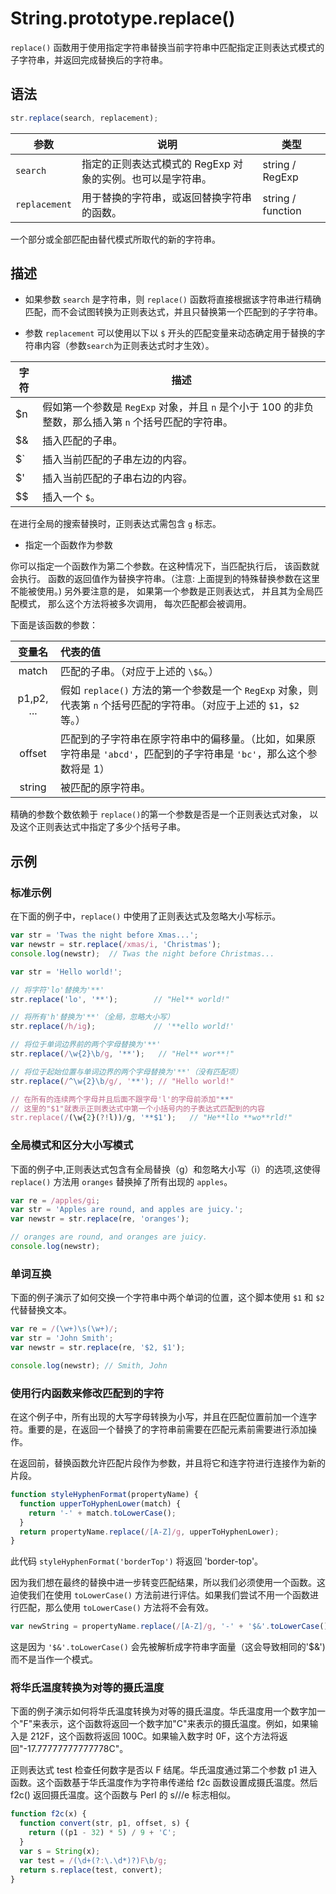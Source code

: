# String.prototype.replace()

`replace()` 函数用于使用指定字符串替换当前字符串中匹配指定正则表达式模式的子字符串，并返回完成替换后的字符串。

## 语法

```js
str.replace(search, replacement);
```

| 参数          | 说明                                                       | 类型              |
| ------------- | ---------------------------------------------------------- | ----------------- |
| `search`      | 指定的正则表达式模式的 RegExp 对象的实例。也可以是字符串。 | string / RegExp   |
| `replacement` | 用于替换的字符串，或返回替换字符串的函数。                 | string / function |

一个部分或全部匹配由替代模式所取代的新的字符串。

## 描述

- 如果参数 `search` 是字符串，则 `replace()` 函数将直接根据该字符串进行精确匹配，而不会试图转换为正则表达式，并且只替换第一个匹配到的子字符串。

* 参数 `replacement` 可以使用以下以 `$` 开头的匹配变量来动态确定用于替换的字符串内容（参数`search`为正则表达式时才生效）。

| 字符                                 | 描述                                                                                                  |
| ------------------------------------ | ----------------------------------------------------------------------------------------------------- |
| \$n                                  | 假如第一个参数是 `RegExp` 对象，并且 `n` 是个小于 100 的非负整数，那么插入第 `n` 个括号匹配的字符串。 |
| \$&                                  | 插入匹配的子串。                                                                                      |
| \$` | 插入当前匹配的子串左边的内容。 |
| \$'                                  | 插入当前匹配的子串右边的内容。                                                                        |
| \$\$                                 | 插入一个 `$`。                                                                                        |

在进行全局的搜索替换时，正则表达式需包含 `g` 标志。

- 指定一个函数作为参数

你可以指定一个函数作为第二个参数。在这种情况下，当匹配执行后， 该函数就会执行。 函数的返回值作为替换字符串。（注意: 上面提到的特殊替换参数在这里不能被使用。) 另外要注意的是， 如果第一个参数是正则表达式， 并且其为全局匹配模式， 那么这个方法将被多次调用， 每次匹配都会被调用。

下面是该函数的参数：

|   变量名   | 代表的值                                                                                                                |
| :--------: | :---------------------------------------------------------------------------------------------------------------------- |
|   match    | 匹配的子串。（对应于上述的 `\$&`。）                                                                                    |
| p1,p2, ... | 假如 `replace()` 方法的第一个参数是一个 `RegExp` 对象，则代表第 `n` 个括号匹配的字符串。（对应于上述的 `$1`，`$2`等。） |
|   offset   | 匹配到的子字符串在原字符串中的偏移量。（比如，如果原字符串是 `'abcd'`，匹配到的子字符串是 `'bc'`，那么这个参数将是 1）  |
|   string   | 被匹配的原字符串。                                                                                                      |

精确的参数个数依赖于 `replace()`的第一个参数是否是一个正则表达式对象， 以及这个正则表达式中指定了多少个括号子串。

## 示例

### 标准示例

在下面的例子中，`replace()` 中使用了正则表达式及忽略大小写标示。

```js
var str = 'Twas the night before Xmas...';
var newstr = str.replace(/xmas/i, 'Christmas');
console.log(newstr);  // Twas the night before Christmas...

var str = 'Hello world!';

// 将字符'lo'替换为'**'
str.replace('lo', '**');		// "Hel** world!"

// 将所有'h'替换为'**'（全局，忽略大小写）
str.replace(/h/ig);			    // '**ello world!'

// 将位于单词边界前的两个字母替换为'**'
str.replace(/\w{2}\b/g, '**');	 // "Hel** wor**!"

// 将位于起始位置与单词边界的两个字母替换为'**'（没有匹配项）
str.replace(/^\w{2}\b/g/, '**'); // "Hello world!"

// 在所有的连续两个字母并且后面不跟字母'l'的字母前添加"**"
// 这里的"$1"就表示正则表达式中第一个小括号内的子表达式匹配到的内容
str.replace(/(\w{2}(?!l))/g, '**$1');	// "He**llo **wo**rld!"
```

### 全局模式和区分大小写模式

下面的例子中,正则表达式包含有全局替换（g）和忽略大小写（i）的选项,这使得 `replace()` 方法用 `oranges` 替换掉了所有出现的 `apples`。

```js
var re = /apples/gi;
var str = 'Apples are round, and apples are juicy.';
var newstr = str.replace(re, 'oranges');

// oranges are round, and oranges are juicy.
console.log(newstr);
```

### 单词互换

下面的例子演示了如何交换一个字符串中两个单词的位置，这个脚本使用 `$1` 和 `$2` 代替替换文本。

```js
var re = /(\w+)\s(\w+)/;
var str = 'John Smith';
var newstr = str.replace(re, '$2, $1');

console.log(newstr); // Smith, John
```

### 使用行内函数来修改匹配到的字符

在这个例子中，所有出现的大写字母转换为小写，并且在匹配位置前加一个连字符。重要的是，在返回一个替换了的字符串前需要在匹配元素前需要进行添加操作。

在返回前，替换函数允许匹配片段作为参数，并且将它和连字符进行连接作为新的片段。

```js
function styleHyphenFormat(propertyName) {
  function upperToHyphenLower(match) {
    return '-' + match.toLowerCase();
  }
  return propertyName.replace(/[A-Z]/g, upperToHyphenLower);
}
```

此代码 `styleHyphenFormat('borderTop')` 将返回 'border-top'。

因为我们想在最终的替换中进一步转变匹配结果，所以我们必须使用一个函数。这迫使我们在使用 `toLowerCase()` 方法前进行评估。如果我们尝试不用一个函数进行匹配，那么使用 `toLowerCase()` 方法将不会有效。

```js
var newString = propertyName.replace(/[A-Z]/g, '-' + '$&'.toLowerCase()); // won't work
```

这是因为 `'$&'.toLowerCase()` 会先被解析成字符串字面量（这会导致相同的'\$&')而不是当作一个模式。

### 将华氏温度转换为对等的摄氏温度

下面的例子演示如何将华氏温度转换为对等的摄氏温度。华氏温度用一个数字加一个"F"来表示，这个函数将返回一个数字加"C"来表示的摄氏温度。例如，如果输入是 212F，这个函数将返回 100C。如果输入数字时 0F，这个方法将返回"-17.77777777777778C"。

正则表达式 test 检查任何数字是否以 F 结尾。华氏温度通过第二个参数 p1 进入函数。这个函数基于华氏温度作为字符串传递给 f2c 函数设置成摄氏温度。然后 f2c() 返回摄氏温度。这个函数与 Perl 的 s///e 标志相似。

```js
function f2c(x) {
  function convert(str, p1, offset, s) {
    return ((p1 - 32) * 5) / 9 + 'C';
  }
  var s = String(x);
  var test = /(\d+(?:\.\d*)?)F\b/g;
  return s.replace(test, convert);
}
```
